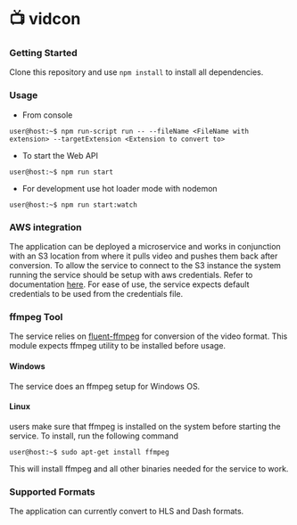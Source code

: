 # :tv: vidcon 

### Getting Started
Clone this repository and use `npm install` to install all dependencies.


### Usage

* From console
 ```console
 user@host:~$ npm run-script run -- --fileName <FileName with extension> --targetExtension <Extension to convert to>
 ```

* To start the Web API
 ```console
 user@host:~$ npm run start
 ```
* For development use hot loader mode with nodemon
```console
user@host:~$ npm run start:watch
```

### AWS integration
The application can be deployed a microservice and works in conjunction with an S3 location from where it pulls video and pushes them back after conversion. To allow the service to connect to the S3 instance the system running the service should be setup with aws credentials. Refer to documentation [here](https://docs.aws.amazon.com/sdk-for-java/v1/developer-guide/setup-credentials.html). For ease of use, the service expects default credentials to be used from the credentials file.

### ffmpeg Tool
The service relies on [fluent-ffmpeg](https://github.com/fluent-ffmpeg/node-fluent-ffmpeg) for conversion of the video format. This module expects ffmpeg utility to be installed before usage. 

#### Windows
The service does an ffmpeg setup for Windows OS. 

#### Linux
 users make sure that ffmpeg is installed on the system before starting the service. To install, run the following command
```console
user@host:~$ sudo apt-get install ffmpeg
```
This will install ffmpeg and all other binaries needed for the service to work. 

### Supported Formats
The application can currently convert to HLS and Dash formats.
